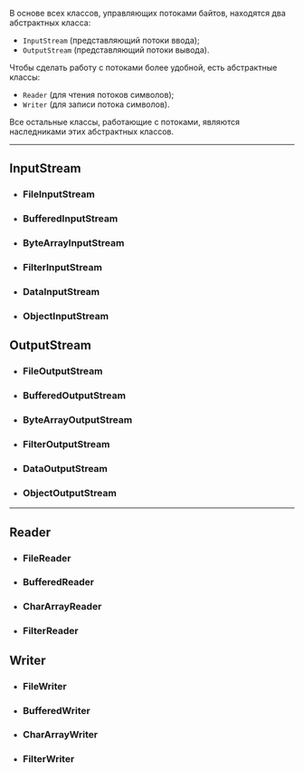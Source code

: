 В основе всех классов, управляющих потоками байтов, находятся два абстрактных класса:
- `InputStream` (представляющий потоки ввода);
- `OutputStream` (представляющий потоки вывода).

Чтобы сделать работу с потоками более удобной, есть абстрактные классы:
- `Reader` (для чтения потоков символов);
- `Writer` (для записи потока символов).

Все остальные классы, работающие с потоками, являются наследниками этих абстрактных классов.

---

## InputStream
- ### FileInputStream
- ### BufferedInputStream
- ### ByteArrayInputStream
- ### FilterInputStream
- ### DataInputStream
- ### ObjectInputStream

## OutputStream
- ### FileOutputStream
- ### BufferedOutputStream
- ### ByteArrayOutputStream
- ### FilterOutputStream
- ### DataOutputStream
- ### ObjectOutputStream

---

## Reader
- ### FileReader
- ### BufferedReader
- ### CharArrayReader
- ### FilterReader

## Writer
- ### FileWriter
- ### BufferedWriter
- ### CharArrayWriter
- ### FilterWriter
